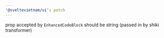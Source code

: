 ```yaml
---
'@sveltevietnam/ui': patch
---
```


prop accepted by `EnhancedCodeBlock` should be string (passed in by shiki transformer)
